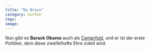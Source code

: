 ```yaml
---
title: "Na Bravo"
category: Surfen
tags: 
image: 
---
```


Nun gibt es **Barack Obama** auch als [Centerfold](http://www.spreeblick.com/2008/11/13/obama-poster-in-der-bravo/), und er ist der erste Politiker, dem diese zweifelhafte Ehre zuteil wird.